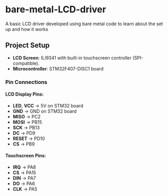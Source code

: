 # bare-metal-LCD-driver
A basic LCD driver developed using bare metal code to learn about the set up and how it works 
## **Project Setup**

- **LCD Screen**: ILI9341 with built-in touchscreen controller (SPI-compatible).
- **Microcontroller**: STM32F407-DISC1 board

### **Pin Connections**

#### LCD Display Pins:
- **LED**, **VCC** → 5V on STM32 board  
- **GND** → GND on STM32 board  
- **MISO** → PC2  
- **MOSI** → PB15  
- **SCK** → PB13  
- **DC** → PD9  
- **RESET** → PD10  
- **CS** → PB9  

#### Touchscreen Pins:
- **IRQ** → PA8  
- **CS** → PA15  
- **DIN** → PA7  
- **DO** → PA6  
- **CLK** → PA5  

